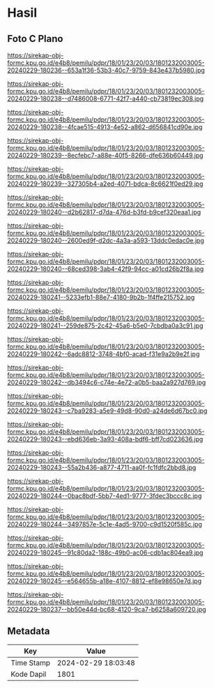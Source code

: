 # Hasil

## Foto C Plano

https://sirekap-obj-formc.kpu.go.id/e4b8/pemilu/pdpr/18/01/23/20/03/1801232003005-20240229-180236--653a1f36-53b3-40c7-9759-843e437b5980.jpg

https://sirekap-obj-formc.kpu.go.id/e4b8/pemilu/pdpr/18/01/23/20/03/1801232003005-20240229-180238--d7486008-6771-42f7-a440-cb73819ec308.jpg

https://sirekap-obj-formc.kpu.go.id/e4b8/pemilu/pdpr/18/01/23/20/03/1801232003005-20240229-180238--4fcae515-4913-4e52-a862-d656841cd90e.jpg

https://sirekap-obj-formc.kpu.go.id/e4b8/pemilu/pdpr/18/01/23/20/03/1801232003005-20240229-180239--8ecfebc7-a88e-40f5-8266-dfe636b60449.jpg

https://sirekap-obj-formc.kpu.go.id/e4b8/pemilu/pdpr/18/01/23/20/03/1801232003005-20240229-180239--327305b4-a2ed-4071-bdca-8c6621f0ed29.jpg

https://sirekap-obj-formc.kpu.go.id/e4b8/pemilu/pdpr/18/01/23/20/03/1801232003005-20240229-180240--d2b62817-d7da-476d-b3fd-b9cef320eaa1.jpg

https://sirekap-obj-formc.kpu.go.id/e4b8/pemilu/pdpr/18/01/23/20/03/1801232003005-20240229-180240--2600ed9f-d2dc-4a3a-a593-13ddc0edac0e.jpg

https://sirekap-obj-formc.kpu.go.id/e4b8/pemilu/pdpr/18/01/23/20/03/1801232003005-20240229-180240--68ced398-3ab4-42f9-94cc-a01cd26b2f8a.jpg

https://sirekap-obj-formc.kpu.go.id/e4b8/pemilu/pdpr/18/01/23/20/03/1801232003005-20240229-180241--5233efb1-88e7-4180-9b2b-1f4ffe215752.jpg

https://sirekap-obj-formc.kpu.go.id/e4b8/pemilu/pdpr/18/01/23/20/03/1801232003005-20240229-180241--259de875-2c42-45a6-b5e0-7cbdba0a3c91.jpg

https://sirekap-obj-formc.kpu.go.id/e4b8/pemilu/pdpr/18/01/23/20/03/1801232003005-20240229-180242--6adc8812-3748-4bf0-acad-f31e9a2b9e2f.jpg

https://sirekap-obj-formc.kpu.go.id/e4b8/pemilu/pdpr/18/01/23/20/03/1801232003005-20240229-180242--db3494c6-c74e-4e72-a0b5-baa2a927d769.jpg

https://sirekap-obj-formc.kpu.go.id/e4b8/pemilu/pdpr/18/01/23/20/03/1801232003005-20240229-180243--c7ba9283-a5e9-49d8-90d0-a24de6d67bc0.jpg

https://sirekap-obj-formc.kpu.go.id/e4b8/pemilu/pdpr/18/01/23/20/03/1801232003005-20240229-180243--ebd636eb-3a93-408a-bdf6-bff7cd023636.jpg

https://sirekap-obj-formc.kpu.go.id/e4b8/pemilu/pdpr/18/01/23/20/03/1801232003005-20240229-180243--55a2b436-a877-4711-aa0f-fc1fdfc2bbd8.jpg

https://sirekap-obj-formc.kpu.go.id/e4b8/pemilu/pdpr/18/01/23/20/03/1801232003005-20240229-180244--0bac8bdf-5bb7-4ed1-9777-3fdec3bccc8c.jpg

https://sirekap-obj-formc.kpu.go.id/e4b8/pemilu/pdpr/18/01/23/20/03/1801232003005-20240229-180244--3497857e-5c1e-4ad5-9700-c9d1520f585c.jpg

https://sirekap-obj-formc.kpu.go.id/e4b8/pemilu/pdpr/18/01/23/20/03/1801232003005-20240229-180245--91c80da2-188c-49b0-ac06-cdb1ac804ea9.jpg

https://sirekap-obj-formc.kpu.go.id/e4b8/pemilu/pdpr/18/01/23/20/03/1801232003005-20240229-180245--e564655b-a18e-4107-8812-ef8e98650e7d.jpg

https://sirekap-obj-formc.kpu.go.id/e4b8/pemilu/pdpr/18/01/23/20/03/1801232003005-20240229-180237--bb50e44d-bc68-4120-9ca7-b6258a609720.jpg


## Metadata

| Key        | Value               |
| ---------- | ------------------- |
| Time Stamp | 2024-02-29 18:03:48 |
| Kode Dapil | 1801                |



